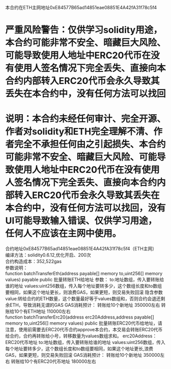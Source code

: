 本合约在ETH主网地址0xE84577B65ad14851eae08851E4A42fA31f78c5f4  
# 严重风险警告：仅供学习solidity用途，本合约可能非常不安全、暗藏巨大风险、可能导致使用人地址中ERC20代币在没有使用人签名情况下完全丢失、直接向本合约内部转入ERC20代币会永久导致其丢失在本合约中，没有任何方法可以找回  
# 说明：本合约未经任何审计、完全开源、作者对solidity和ETH完全理解不清、作者完全不承担任何由之引起损失、本合约可能非常不安全、暗藏巨大风险、可能导致使用人地址中ERC20代币在没有使用人签名情况下完全丢失、直接向本合约内部转入ERC20代币会永久导致其丢失在本合约中，没有任何方法可以找回，没有UI可能导致输入错误、仅供学习用途，任何人不应该在主网中使用。  
合约地址0xE84577B65ad14851eae08851E4A42fA31f78c5f4（ETH主网）  
编译方法：solidity0.6.12,优化开启、200次  
合约构造成本：352,522gas  
参数说明：  
function batchTransferEth(address payable[] memory to,uint256[] memory values) payable public	批量转账ETH给地址
参数：
to:地址数组，传入要转账给谁的地址
values:uint256数组，传入每个地址要转多少，这个数组长度和to数组要相同，如果这个地址更长，则浪费GAS，如果更短，则交易失败回滚
隐含参数value:转给合约的ETH数量，这个数量最好等于values数组和，否则合约会退还剩余ETH，导致消耗无谓的GAS
GAS消耗预计：
转账给10个新地址 350000左右
转账给10个有ETH地址 110000左右  
function batchTransferErc20(address erc20Address,address payable[] memory to,uint256[] memory values) public	批量转账ERC20代币给地址，请注意，使用前需要去ERC20代币合约approve本合约，本交易会转账ERC20代币给合约，合约再转账给小号，转移数量为values数组求和。
erc20Address：ERC20代币地址
to:地址数组，传入要转账给谁的地址
values:uint256数组，传入每个地址要转多少，这个数组长度和to数组要相同，如果这个地址更长,浪费GAS，如果更短，则交易失败回滚
GAS消耗预计：
转账给10个新地址 350000左右
转账给10个有ERC20代币地址 180000左右
